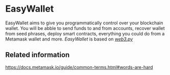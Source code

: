 # EasyWallet
EasyWallet aims to give you programmatically control over your blockchain wallet. You will be abble to send funds to and from accounts, recover wallet from seed phrases, deploy smart contracts, everything you could do from a Metamask wallet and more. _EasyWallet_ is based on [*web3.py*](https://github.com/ethereum/web3.py)


## Related information
https://docs.metamask.io/guide/common-terms.html#words-are-hard